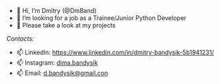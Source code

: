 - 👋 Hi, I’m Dmitry (@DmBand)
- 🌱 I’m looking for a job as a Trainee/Junior Python Developer
- 👀 Please take a look at my projects

*Contacts:*
- 📫 LinkedIn: https://www.linkedin.com/in/dmitry-bandysik-5b1941231/
- 📫 Instagram: [dima.bandysik](https://www.instagram.com/dima.bandysik/)
- 📫 Email: d.bandysik@gmail.con

<!---
DmBand/DmBand is a ✨ special ✨ repository because its `README.md` (this file) appears on your GitHub profile.
You can click the Preview link to take a look at your changes.
--->
